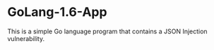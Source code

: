 # GoLang-1.6-App
This is a simple Go language program that contains a JSON Injection vulnerability.
